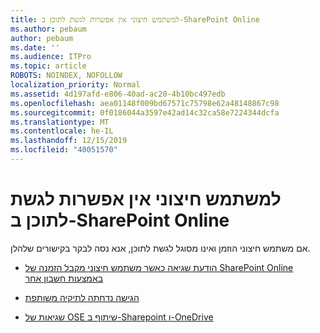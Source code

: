 ```yaml
---
title: למשתמש חיצוני אין אפשרות לגשת לתוכן ב-SharePoint Online
ms.author: pebaum
author: pebaum
ms.date: ''
ms.audience: ITPro
ms.topic: article
ROBOTS: NOINDEX, NOFOLLOW
localization_priority: Normal
ms.assetid: 4d197afd-e806-40ad-ac20-4b10bc497edb
ms.openlocfilehash: aea01148f009bd67571c75798e62a48148867c98
ms.sourcegitcommit: 0f0186044a3597e42ad14c32ca58e7224344dcfa
ms.translationtype: MT
ms.contentlocale: he-IL
ms.lasthandoff: 12/15/2019
ms.locfileid: "40051570"
---
```

# <a name="external-user-is-unable-to-access-content-in-sharepoint-online"></a>למשתמש חיצוני אין אפשרות לגשת לתוכן ב-SharePoint Online

אם משתמש חיצוני הוזמן ואינו מסוגל לגשת לתוכן, אנא נסה לבקר בקישורים שלהלן.

- [הודעת שגיאה כאשר משתמש חיצוני מקבל הזמנה של SharePoint Online באמצעות חשבון אחר](https://docs.microsoft.com/sharepoint/support/sharing-and-permissions/error-when-external-user-accepts-an-invitation-by-using-another-account)

- [הגישה נדחתה לתיקיה משותפת](https://docs.microsoft.com/sharepoint/support/sharing-and-permissions/cannot-access-shared-folder)

- [שגיאות של OSE שיתוף ב-Sharepoint ו-OneDrive](https://docs.microsoft.com/sharepoint/sharepoint-onedrive-error-message)

